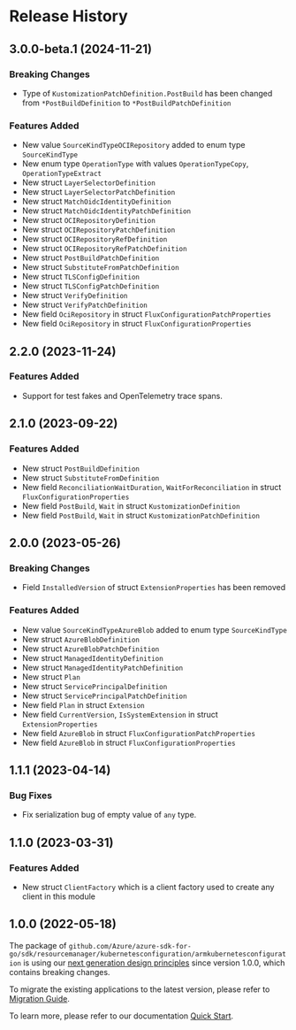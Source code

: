 # Release History

## 3.0.0-beta.1 (2024-11-21)
### Breaking Changes

- Type of `KustomizationPatchDefinition.PostBuild` has been changed from `*PostBuildDefinition` to `*PostBuildPatchDefinition`

### Features Added

- New value `SourceKindTypeOCIRepository` added to enum type `SourceKindType`
- New enum type `OperationType` with values `OperationTypeCopy`, `OperationTypeExtract`
- New struct `LayerSelectorDefinition`
- New struct `LayerSelectorPatchDefinition`
- New struct `MatchOidcIdentityDefinition`
- New struct `MatchOidcIdentityPatchDefinition`
- New struct `OCIRepositoryDefinition`
- New struct `OCIRepositoryPatchDefinition`
- New struct `OCIRepositoryRefDefinition`
- New struct `OCIRepositoryRefPatchDefinition`
- New struct `PostBuildPatchDefinition`
- New struct `SubstituteFromPatchDefinition`
- New struct `TLSConfigDefinition`
- New struct `TLSConfigPatchDefinition`
- New struct `VerifyDefinition`
- New struct `VerifyPatchDefinition`
- New field `OciRepository` in struct `FluxConfigurationPatchProperties`
- New field `OciRepository` in struct `FluxConfigurationProperties`


## 2.2.0 (2023-11-24)
### Features Added

- Support for test fakes and OpenTelemetry trace spans.


## 2.1.0 (2023-09-22)
### Features Added

- New struct `PostBuildDefinition`
- New struct `SubstituteFromDefinition`
- New field `ReconciliationWaitDuration`, `WaitForReconciliation` in struct `FluxConfigurationProperties`
- New field `PostBuild`, `Wait` in struct `KustomizationDefinition`
- New field `PostBuild`, `Wait` in struct `KustomizationPatchDefinition`


## 2.0.0 (2023-05-26)
### Breaking Changes

- Field `InstalledVersion` of struct `ExtensionProperties` has been removed

### Features Added

- New value `SourceKindTypeAzureBlob` added to enum type `SourceKindType`
- New struct `AzureBlobDefinition`
- New struct `AzureBlobPatchDefinition`
- New struct `ManagedIdentityDefinition`
- New struct `ManagedIdentityPatchDefinition`
- New struct `Plan`
- New struct `ServicePrincipalDefinition`
- New struct `ServicePrincipalPatchDefinition`
- New field `Plan` in struct `Extension`
- New field `CurrentVersion`, `IsSystemExtension` in struct `ExtensionProperties`
- New field `AzureBlob` in struct `FluxConfigurationPatchProperties`
- New field `AzureBlob` in struct `FluxConfigurationProperties`


## 1.1.1 (2023-04-14)
### Bug Fixes

- Fix serialization bug of empty value of `any` type.


## 1.1.0 (2023-03-31)
### Features Added

- New struct `ClientFactory` which is a client factory used to create any client in this module


## 1.0.0 (2022-05-18)

The package of `github.com/Azure/azure-sdk-for-go/sdk/resourcemanager/kubernetesconfiguration/armkubernetesconfiguration` is using our [next generation design principles](https://azure.github.io/azure-sdk/general_introduction.html) since version 1.0.0, which contains breaking changes.

To migrate the existing applications to the latest version, please refer to [Migration Guide](https://aka.ms/azsdk/go/mgmt/migration).

To learn more, please refer to our documentation [Quick Start](https://aka.ms/azsdk/go/mgmt).